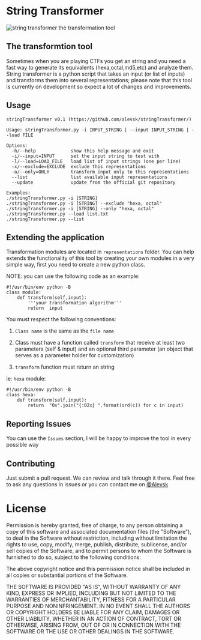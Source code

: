 # String Transformer

![string transformer the transformation tool](https://s32.postimg.org/se5y3sl39/cyberbots_revised_autobots_faction_symbol_by_t.png)

## The transformtion tool

Sometimes when you are playing CTFs you get an string and you need a fast way to generate its equivalents (hexa,octal,md5,etc) and analyze them. String transformer is a python script that takes an input (or list of inputs) and transforms them into several representations; please note that this tool is currently on development so expect a lot of changes and improvements.

## Usage

```
stringTransformer v0.1 (https://github.com/alevsk/stringTransformer/)

Usage: stringTransformer.py -i INPUT_STRING | --input INPUT_STRING | --load FILE

Options:
  -h/--help             show this help message and exit
  -i/--input=INPUT      set the input string to test with
  -l/--load=LOAD_FILE   load list of input strings (one per line)
  -x/--exclude=EXCLUDE  exclude this representations
  -o/--only=ONLY        transform input only to this representations
  --list                list available input representations
  --update              update from the official git repository

Examples:
./stringTransformer.py -i [STRING]
./stringTransformer.py -i [STRING] --exclude "hexa, octal"
./stringTransformer.py -i [STRING] --only "hexa, octal"
./stringTransformer.py --load list.txt
./stringTransformer.py --list
```
## Extending the application

Transformation modules are located in `representations` folder.
You can help extends the functionality of this tool by creating your own modules in a very simple way, first you need to create a new python class. 

NOTE: you can use the following code as an example:

```
#!/usr/bin/env python -B
class module:
    def transform(self,input):
        '''your transformation algorithm'''
        return  input
```
You must respect the following conventions:

1. `Class name` is the same as the `file name`

2. Class must have a function called `transform` that receive at least two parameters (self & input) and an optional third parameter (an object that serves as a parameter holder for customization)

3. `transform` function must return an string

ie: `hexa` module:

```
#!/usr/bin/env python -B
class hexa:
    def transform(self,input):
        return  "0x".join("{:02x} ".format(ord(c)) for c in input)
```
## Reporting Issues

You can use the `Issues` section, I will be happy to improve the tool in every possible way

## Contributing

Just submit a pull request. We can review and talk through it there. Feel free to ask any questions in issues or you can contact me on [@Alevsk](https://twitter.com/Alevsk)

# License

Permission is hereby granted, free of charge, to any person obtaining a copy
of this software and associated documentation files (the "Software"),
to deal in the Software without restriction, including without limitation the
rights to use, copy, modify, merge, publish, distribute, sublicense, and/or
sell copies of the Software, and to permit persons to whom the Software is
furnished to do so, subject to the following conditions:

The above copyright notice and this permission notice shall be included in all
copies or substantial portions of the Software.

THE SOFTWARE IS PROVIDED "AS IS", WITHOUT WARRANTY OF ANY KIND, EXPRESS OR
IMPLIED, INCLUDING BUT NOT LIMITED TO THE WARRANTIES OF MERCHANTABILITY,
FITNESS FOR A PARTICULAR PURPOSE AND NONINFRINGEMENT. IN NO EVENT SHALL THE
AUTHORS OR COPYRIGHT HOLDERS BE LIABLE FOR ANY CLAIM, DAMAGES OR OTHER
LIABILITY, WHETHER IN AN ACTION OF CONTRACT, TORT OR OTHERWISE, ARISING FROM,
OUT OF OR IN CONNECTION WITH THE SOFTWARE OR THE USE OR OTHER DEALINGS IN THE
SOFTWARE.
